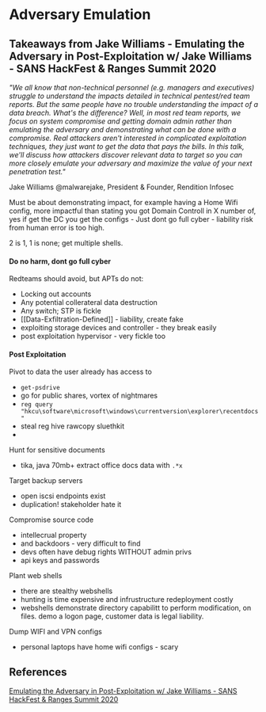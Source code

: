 
# Adversary Emulation




## Takeaways from Jake Williams - Emulating the Adversary in Post-Exploitation w/ Jake Williams - SANS HackFest & Ranges Summit 2020

*"We all know that non-technical personnel (e.g. managers and executives) struggle to understand the impacts detailed in technical pentest/red team reports. But the same people have no trouble understanding the impact of a data breach. What's the difference? Well, in most red team reports, we focus on system compromise and getting domain admin rather than emulating the adversary and demonstrating what can be done with a compromise. Real attackers aren't interested in complicated exploitation techniques, they just want to get the data that pays the bills. In this talk, we'll discuss how attackers discover relevant data to target so you can more closely emulate your adversary and maximize the value of your next penetration test."*

Jake Williams @malwarejake, President & Founder, Rendition Infosec

Must be about demonstrating impact, for example having a Home Wifi config, more impactful than stating you got Domain Controll in X number of, yes if get the DC you get the configs - Just dont go full cyber - liability risk from human error is too high.

2 is 1, 1 is none; get multiple shells.

#### Do no harm, dont go full cyber

Redteams should avoid, but APTs do not: 

- Locking out accounts
- Any potential collerateral data destruction
- Any switch; STP is fickle
- [[Data-Exfiltration-Defined]] - liability, create fake
- exploiting storage devices and controller - they break easily
- post exploitation hypervisor - very fickle too

#### Post Exploitation

Pivot to data the user already has access to
- `get-psdrive`
- go for public shares, vortex of nightmares
- `reg query "hkcu\software\microsoft\windows\currentversion\explorer\recentdocs"`
- steal reg hive rawcopy sluethkit
- 
Hunt for sensitive documents
- tika, java 70mb+ extract office docs data with `.*x`

Target backup servers
- open iscsi endpoints exist
- duplication! stakeholder hate it 

Compromise source code
- intellecrual property
- and backdoors - very difficult to find
- devs often have debug rights WITHOUT admin privs
- api keys and passwords

Plant web shells
- there are stealthy webshells
- hunting is time expensive and infrustructure redeployment costly
- webshells demonstrate directory capabilitt to perform modification,
 on files. demo a logon page, customer data is legal liability.

Dump WIFI and VPN configs
- personal laptops have home wifi configs - scary 


## References

[Emulating the Adversary in Post-Exploitation w/ Jake Williams - SANS HackFest & Ranges Summit 2020](https://www.youtube.com/watch?v=VctxgiEoDUU)